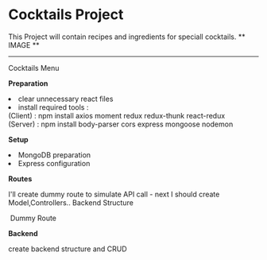 # Cocktails Project

This Project will contain recipes and ingredients for speciall cocktails.
** IMAGE **

 <hr>

Cocktails Menu

<b> Preparation </b>

<li> clear unnecessary react files </li>
<li> install required tools : <br> (Client) : npm install axios moment redux redux-thunk react-redux <br> (Server) : npm install body-parser cors express mongoose nodemon  </li>

<b> Setup </b>

<li> MongoDB preparation </li>
<li> Express configuration </li>

<b> Routes </b>

<p> I'll create dummy route to simulate API call - next I should create Model,Controllers.. Backend Structure </p>
<image> Dummy Route </image>

<b> Backend </b>

<p> create backend structure and CRUD  </p>
